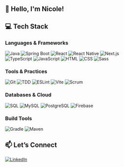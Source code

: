 ## 👋 Hello, I'm Nicole!

## 💻 **Tech Stack**  
### Languages & Frameworks  
![Java](https://img.shields.io/badge/Java-ED8B00?style=for-the-badge&logo=java&logoColor=white)  ![Spring Boot](https://img.shields.io/badge/Spring_Boot-6DB33F?style=for-the-badge&logo=spring-boot&logoColor=white)  ![React](https://img.shields.io/badge/React-61DAFB?style=for-the-badge&logo=react&logoColor=black)  ![React Native](https://img.shields.io/badge/React_Native-61DAFB?style=for-the-badge&logo=react&logoColor=black)  ![Next.js](https://img.shields.io/badge/Next.js-000000?style=for-the-badge&logo=nextdotjs&logoColor=white)  
![TypeScript](https://img.shields.io/badge/TypeScript-007ACC?style=for-the-badge&logo=typescript&logoColor=white)  ![JavaScript](https://img.shields.io/badge/JavaScript-F7DF1E?style=for-the-badge&logo=javascript&logoColor=black)  ![HTML](https://img.shields.io/badge/HTML-E34F26?style=for-the-badge&logo=html5&logoColor=white)  ![CSS](https://img.shields.io/badge/CSS-1572B6?style=for-the-badge&logo=css3&logoColor=white)  ![Sass](https://img.shields.io/badge/Sass-CC6699?style=for-the-badge&logo=sass&logoColor=white)

### Tools & Practices  
![Git](https://img.shields.io/badge/Git-F05032?style=for-the-badge&logo=git&logoColor=white)  ![TDD](https://img.shields.io/badge/TDD-JUnit-25A162?style=for-the-badge)  ![ESLint](https://img.shields.io/badge/ESLint-4B32C3?style=for-the-badge&logo=eslint&logoColor=white)  ![Vite](https://img.shields.io/badge/Vite-646CFF?style=for-the-badge&logo=vite&logoColor=white)   ![Scrum](https://img.shields.io/badge/Agile-Scrum-0078D7?style=for-the-badge) 

### Databases & Cloud  
![SQL](https://img.shields.io/badge/SQL-4479A1?style=for-the-badge&logo=postgresql&logoColor=white)  ![MySQL](https://img.shields.io/badge/MySQL-4479A1?style=for-the-badge&logo=mysql&logoColor=white)  ![PostgreSQL](https://img.shields.io/badge/PostgreSQL-4169E1?style=for-the-badge&logo=postgresql&logoColor=white)
  ![Firebase](https://img.shields.io/badge/Firebase-FFCA28?style=for-the-badge&logo=firebase&logoColor=black)  

### Build Tools  
![Gradle](https://img.shields.io/badge/Gradle-02303A?style=for-the-badge&logo=gradle&logoColor=white)  ![Maven](https://img.shields.io/badge/Maven-C71A36?style=for-the-badge&logo=apache-maven&logoColor=white)  

## 📫 **Let’s Connect**  
[![LinkedIn](https://img.shields.io/badge/LinkedIn-blue?style=for-the-badge&logo=linkedin)](https://linkedin.com/in/nicole-silfverling)  



<!--
**NicoleSilfverling/NicoleSilfverling** is a ✨ _special_ ✨ repository because its `README.md` (this file) appears on your GitHub profile.

Here are some ideas to get you started:

- 🔭 I’m currently working on ...
- 🌱 I’m currently learning ...
- 👯 I’m looking to collaborate on ...
- 🤔 I’m looking for help with ...
- 💬 Ask me about ...
- 📫 How to reach me: ...
- 😄 Pronouns: ...
- ⚡ Fun fact: ...
-->
